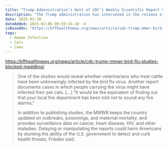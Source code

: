 ```yaml
---
title: "Trump Administration’s Halt of CDC’s Weekly Scientific Report Stalls Bird Flu Studies"
description: "The Trump administration has intervened in the release of important studies on the bird flu, as an outbreak escalates across the United States."
date: 2025-01-30
dateAdded: 2025-02-06 09:59:43.10 -4
isBasedOn: "https://kffhealthnews.org/news/article/cdc-trump-mmwr-bird-flu-studies-blocked-meddling/"
tags:
  - Human Infection
  - Cats
  - Cows
---
```


https://kffhealthnews.org/news/article/cdc-trump-mmwr-bird-flu-studies-blocked-meddling/

> One of the studies would reveal whether veterinarians who treat cattle have been unknowingly infected by the bird flu virus. Another report documents cases in which people carrying the virus might have infected their pet cats.
> [...]
> “It would be the equivalent of finding out that your local fire department has been told not to sound any fire alarms,”
>
> In addition to publishing studies, the MMWR keeps the country updated on outbreaks, poisonings, and maternal mortality, and provides surveillance data on cancer, heart disease, HIV, and other maladies. Delaying or manipulating the reports could harm Americans by stunting the ability of the U.S. government to detect and curb health threats, Frieden said.
